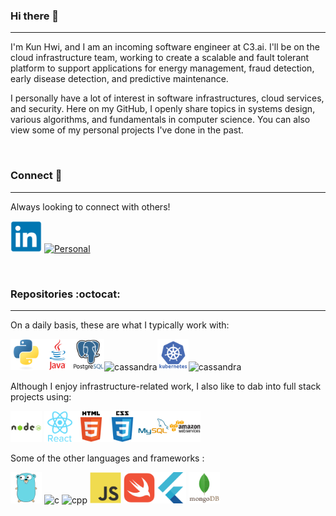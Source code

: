 ### Hi there 👋
-----

I'm Kun Hwi, and I am an incoming software engineer at C3.ai. I'll be on the cloud infrastructure team, working to create a scalable and fault tolerant platform to support applications for energy management, fraud detection, early disease detection, and predictive maintenance. 

I personally have a lot of interest in software infrastructures, cloud services, and security. Here on my GitHub, I openly share topics in systems design, various algorithms, and fundamentals in computer science. You can also view some of my personal projects I've done in the past.    


<br />

### Connect 🔌
-----

Always looking to connect with others! 

<p align="left">
<a href="https://www.linkedin.com/in/kunhwiko">
<img src="https://raw.githubusercontent.com/devicons/devicon/master/icons/linkedin/linkedin-original.svg" alt="LinkedIn" width="50" height="50"></a>
<a href="https://www.kunhwiko.com">
<img src="https://www.flaticon.com/svg/static/icons/svg/3932/3932090.svg" alt="Personal" width="50" height="50">
</a></p>

<br />

### Repositories :octocat:
-----

On a daily basis, these are what I typically work with: 
<p align="left">
<img src="https://raw.githubusercontent.com/devicons/devicon/master/icons/python/python-original.svg" alt="python" width="50" height="50"/><img src="https://raw.githubusercontent.com/devicons/devicon/master/icons/java/java-original-wordmark.svg" alt="java" width="50" height="50"/><img src="https://raw.githubusercontent.com/devicons/devicon/master/icons/postgresql/postgresql-original-wordmark.svg" alt="postgresql" width="50" height="50"/><img src="https://symbols.getvecta.com/stencil_261/2_apache-cassandra.637809e32a.svg" alt="cassandra" width="50" height="50"/><img src="https://raw.githubusercontent.com/devicons/devicon/master/icons/kubernetes/kubernetes-plain-wordmark.svg" alt="kubernetes" width="50" height="50"/><img src="https://symbols.getvecta.com/stencil_261/2_apache-cassandra.637809e32a.svg" alt="cassandra" width="50" height="50"/>
</p>

Although I enjoy infrastructure-related work, I also like to dab into full stack projects using: 
<p align="left">
<img src="https://raw.githubusercontent.com/devicons/devicon/master/icons/nodejs/nodejs-original-wordmark.svg" alt="node" width="50" height="50"/> <img src="https://raw.githubusercontent.com/devicons/devicon/master/icons/react/react-original-wordmark.svg" alt="react" width="50" height="50"/><img src="https://raw.githubusercontent.com/devicons/devicon/master/icons/html5/html5-original-wordmark.svg" alt="html" width="50" height="50"/><img src="https://raw.githubusercontent.com/devicons/devicon/master/icons/css3/css3-original-wordmark.svg" alt="css" width="50" height="50"/><img src="https://raw.githubusercontent.com/devicons/devicon/master/icons/mysql/mysql-original-wordmark.svg" alt="mysql" width="50" height="50"/><img src="https://raw.githubusercontent.com/devicons/devicon/master/icons/amazonwebservices/amazonwebservices-original-wordmark.svg" alt="aws" width="50" height="50"/>
</p>


Some of the other languages and frameworks : 

<p align="left">
<img src="https://raw.githubusercontent.com/devicons/devicon/master/icons/go/go-original.svg" alt="go" width="50" height="50"/> <img src="https://github.com/abranhe/programming-languages-logos/blob/master/src/c/c_48x48.png?raw=true" alt="c" width="50" height="50"/> <img src="https://github.com/abranhe/programming-languages-logos/blob/master/src/cpp/cpp_48x48.png?raw=true" alt="cpp" width="50" height="50"/> <img src="https://raw.githubusercontent.com/devicons/devicon/master/icons/javascript/javascript-original.svg" alt="javascript" width="50" height="50"/> <img src="https://raw.githubusercontent.com/devicons/devicon/master/icons/swift/swift-original.svg" alt="swift" width="50" height="50"/><img src="https://raw.githubusercontent.com/devicons/devicon/master/icons/flutter/flutter-original.svg" alt="flutter" width="50" height="50"/> <img src="https://raw.githubusercontent.com/devicons/devicon/master/icons/mongodb/mongodb-original-wordmark.svg" alt="mongodb" width="50" height="50"/>
</p>











